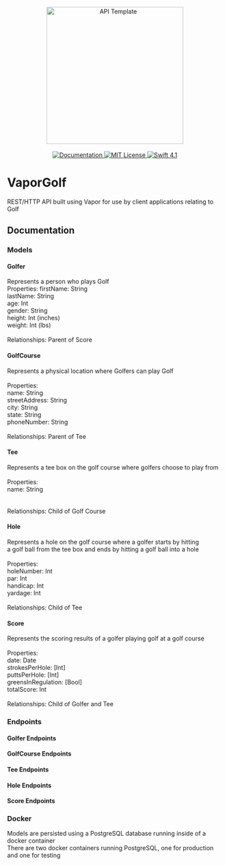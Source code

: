 <p align="center">
    <img src="https://user-images.githubusercontent.com/1342803/36623515-7293b4ec-18d3-11e8-85ab-4e2f8fb38fbd.png" width="320" alt="API Template">
    <br>
    <br>
    <a href="http://docs.vapor.codes/3.0/">
        <img src="http://img.shields.io/badge/read_the-docs-2196f3.svg" alt="Documentation">
    </a>
    <a href="LICENSE">
        <img src="http://img.shields.io/badge/license-MIT-brightgreen.svg" alt="MIT License">
    </a>
    <a href="https://swift.org">
        <img src="http://img.shields.io/badge/swift-4.1-brightgreen.svg" alt="Swift 4.1">
    </a>
</p>

# VaporGolf
REST/HTTP API built using Vapor for use by client applications relating to Golf </br>
## Documentation

### Models

#### Golfer
Represents a person who plays Golf </br>
Properties:
firstName: String </br>
lastName: String </br>
age: Int </br>
gender: String </br>
height: Int (inches) </br>
weight: Int (lbs) </br>
</br>
Relationships: Parent of Score </br>

#### GolfCourse
Represents a physical location where Golfers can play Golf </br>
</br>
Properties: </br>
name: String </br>
streetAddress: String </br>
city: String </br>
state: String </br>
phoneNumber: String </br>
</br>
Relationships: Parent of Tee </br>

#### Tee
Represents a tee box on the golf course where golfers choose to play from </br>
</br>
Properties: </br>
name: String </br>
</br>  
Relationships: Child of Golf Course </br>

#### Hole
Represents a hole on the golf course where a golfer starts by hitting </br>
a golf ball from the tee box and ends by hitting a golf ball into a hole </br>
</br>
Properties: </br>
holeNumber: Int </br>
par: Int </br>
 handicap: Int </br>
yardage: Int </br>
</br>
Relationships: Child of Tee </br>
  
#### Score
Represents the scoring results of a golfer playing golf at a golf course </br>
</br>
Properties: </br>
date: Date </br>
strokesPerHole: [Int] </br>
puttsPerHole: [Int] </br>
greensInRegulation: [Bool] </br>
totalScore: Int </br>
</br>
Relationships: Child of Golfer and Tee </br>
  
### Endpoints

#### Golfer Endpoints

#### GolfCourse Endpoints

#### Tee Endpoints

#### Hole Endpoints

#### Score Endpoints

### Docker
Models are persisted using a PostgreSQL database running inside of a docker container </br>
There are two docker containers running PostgreSQL, one for production and one for testing </br>

 
